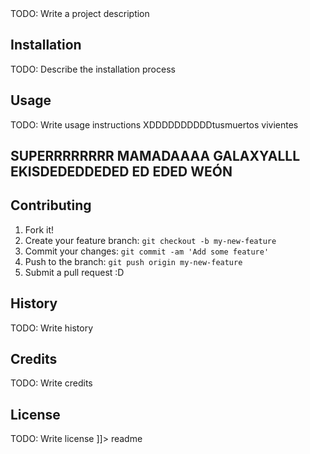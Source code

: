 <snippet>
  <content><![CDATA[
# ${1:Project Name}

TODO: Write a project description

## Installation

TODO: Describe the installation process

## Usage

TODO: Write usage instructions XDDDDDDDDDDtusmuertos vivientes

## SUPERRRRRRRR MAMADAAAA GALAXYALLL EKISDEDEDDEDED ED EDED       WEÓN

## Contributing

1. Fork it!
2. Create your feature branch: `git checkout -b my-new-feature`
3. Commit your changes: `git commit -am 'Add some feature'`
4. Push to the branch: `git push origin my-new-feature`
5. Submit a pull request :D

## History

TODO: Write history

## Credits

TODO: Write credits

## License

TODO: Write license
]]></content>
  <tabTrigger>readme</tabTrigger>
</snippet>
